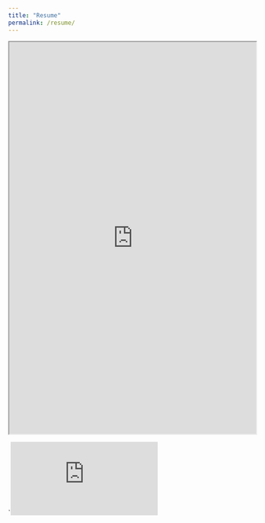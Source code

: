 ```yaml
---
title: "Resume"
permalink: /resume/
---
```

<iframe src="https://phillipsundin.github.io/Resume_Sundin_Phillip.pdf" width = "100%" height="800em"></iframe>	

`<embed src="https://phillipsundin.github.io/Resume_Sundin_Phillip.pdf" type="application/pdf" />	

